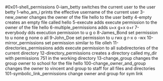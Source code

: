 #0x01-shell_permissions
0-iam_betty switches the current user to the user betty
1-who_am_i  prints the effective username of the current user
3-new_owner changes the owner of the file hello to the user betty
4-empty creates an empty file called hello
5-execute adds execute permission to the owner of the file hello
6-multiple_permissions adds u+x g+x o+r
7-everybody dds execution permission to u g o
8-James_Bond  set permission to u none g none o all
9-John_Doe  set permission to u rwx g r-x o -wx
10-mirror_permissions  set permission similar to file olleh
11-directories_permissions adds execute permission to all subdirectories of the current directory 
12-directory_permissions creates a directory called my_dir with permissions 751 in the working directory
13-change_group  changes the group owner to school for the file hello
100-change_owner_and_group changes the owner to vincent and group to staff for all files and directories
101-symbolic_link_permissions change owner and group for sym link
